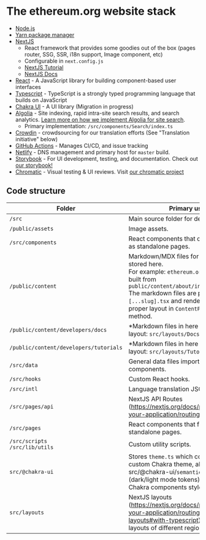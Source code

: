 # The ethereum.org website stack

- [Node.js](https://nodejs.org/)
- [Yarn package manager](https://yarnpkg.com/cli/install)
- [NextJS](https://nextjs.org/)
  - React framework that provides some goodies out of the box (pages router, SSG, SSR, i18n support, Image component, etc)
  - Configurable in `next.config.js`
  - [NextJS Tutorial](https://nextjs.org/learn)
  - [NextJS Docs](https://nextjs.org/docs)
- [React](https://reactjs.org/) - A JavaScript library for building component-based user interfaces
- [Typescript](https://www.typescriptlang.org/) - TypeScript is a strongly typed programming language that builds on JavaScript
- [Chakra UI](https://chakra-ui.com/) - A UI library (Migration in progress)
- [Algolia](https://www.algolia.com/) - Site indexing, rapid intra-site search results, and search analytics. [Learn more on how we implement Algolia for site search](./site-search.md).
  - Primary implementation: `/src/components/Search/index.ts`
- [Crowdin](https://crowdin.com/) - crowdsourcing for our translation efforts (See "Translation initiative" below)
- [GitHub Actions](https://github.com/features/actions) - Manages CI/CD, and issue tracking
- [Netlify](https://www.netlify.com/) - DNS management and primary host for `master` build.
- [Storybook](https://storybook.js.org/) - For UI development, testing, and documentation. Check out [our storybook!](https://dev--63b7ea99632763723c7f4d6b.chromatic.com/)
- [Chromatic](https://www.chromatic.com/) - Visual testing & UI reviews. Visit [our chromatic project](https://www.chromatic.com/builds?appId=63b7ea99632763723c7f4d6b)

## Code structure

| Folder                                 | Primary use                                                                                                                                                                                                                                                           |
| -------------------------------------- | --------------------------------------------------------------------------------------------------------------------------------------------------------------------------------------------------------------------------------------------------------------------- |
| `/src`                                 | Main source folder for development.                                                                                                                                                                                                                                   |
| `/public/assets`                       | Image assets.                                                                                                                                                                                                                                                         |
| `/src/components`                      | React components that do not function as standalone pages.                                                                                                                                                                                                            |
| `/public/content`                      | Markdown/MDX files for site content stored here. <br>For example: `ethereum.org/en/about/` is built from `public/content/about/index.md` <br>The markdown files are parsed by `[...slug].tsx` and rendered using the proper layout in `ContentPage.getLayout` method. |
| `/public/content/developers/docs`      | \*Markdown files in here use the Docs layout: `src/layouts/Docs.tsx`                                                                                                                                                                                                  |
| `/public/content/developers/tutorials` | \*Markdown files in here use the Tutorial layout: `src/layouts/Tutorial.tsx`                                                                                                                                                                                          |
| `/src/data`                            | General data files importable by components.                                                                                                                                                                                                                          |
| `/src/hooks`                           | Custom React hooks.                                                                                                                                                                                                                                                   |
| `/src/intl`                            | Language translation JSON files.                                                                                                                                                                                                                                      |
| `/src/pages/api`                       | NextJS API Routes (https://nextjs.org/docs/pages/building-your-application/routing/api-routes)                                                                                                                                                                        |
| `/src/pages`                           | React components that function as standalone pages.                                                                                                                                                                                                                   |
| `/src/scripts`<br>`/src/lib/utils`     | Custom utility scripts.                                                                                                                                                                                                                                               |
| `src/@chakra-ui`                       | Stores `theme.ts` which contains our custom Chakra theme, along with src/@chakra-ui/`semanticTokens.ts` (dark/light mode tokens) and custom Chakra components styles.                                                                                                 |
| `src/layouts`                          | NextJS layouts (https://nextjs.org/docs/pages/building-your-application/routing/pages-and-layouts#with-typescript) that define layouts of different regions of the site.                                                                                              |
